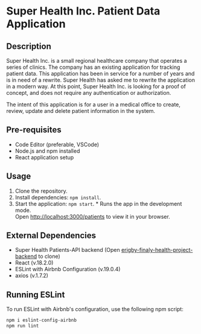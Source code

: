 # Super Health Inc. Patient Data Application

## Description

Super Health Inc. is a small regional healthcare company that operates a series of clinics. The company has an existing application for tracking patient data. This application has been in service for a number of years and is in need of a rewrite. Super Health has asked me to rewrite the
application in a modern way. At this point, Super Health Inc. is looking for a proof of concept, and does not require any authentication or authorization.

The intent of this application is for a user in a medical office to create, review, update and delete patient information in the system.

## Pre-requisites

- Code Editor (preferable, VSCode)
- Node.js and npm installed
- React application setup

## Usage

1. Clone the repository.
2. Install dependencies: `npm install`.
3. Start the application: `npm start`. \* Runs the app in the development mode.\
   Open [http://localhost:3000/patients](http://localhost:3000/patients) to view it in your browser.

## External Dependencies

- Super Health Patients-API backend (Open [erigby-finaly-health-project-backend](https://gitlab.ce.catalyte.io/training/cycleworkinggroups/nationwide/associates/essence-rigby/erigby-final-health-project-backend/-/tree/main) to clone)
- React (v.18.2.0)
- ESLint with Airbnb Configuration (v.19.0.4)
- axios (v.1.7.2)

## Running ESLint

To run ESLint with Airbnb's configuration, use the following npm script:

```bash
npm i eslint-config-airbnb
npm run lint
```

